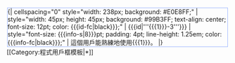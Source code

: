 <div style="float: left; border:solid #99B3FF 1px; margin: 1px;">
{| cellspacing="0" style="width: 238px; background: #E0E8FF;"
| style="width: 45px; height: 45px; background: #99B3FF; text-align: center; font-size: 12pt; color: {{{id-fc|black}}};" | {{{id|'''{{{1}}}-3'''}}}
| style="font-size: {{{info-s|8}}}pt; padding: 4pt; line-height: 1.25em; color: {{{info-fc|black}}};" | 這個用戶能熟練地使用{{{1}}}。
|}</div><includeonly>
</includeonly><noinclude>
[[Category:程式用戶框模板|*]]
</noinclude>